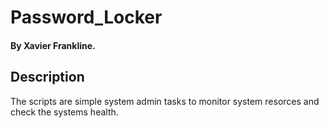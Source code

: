 # Password_Locker

#### By Xavier Frankline.

## Description

The scripts are simple system admin tasks to monitor system resorces and check the systems health.
